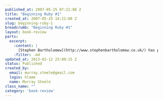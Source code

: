 ```yaml
--- 
published_at: 2007-05-25 07:21:08 Z
title: "Beginning Ruby #1"
created_at: 2007-05-25 14:21:08 Z
slug: beginning-ruby-1
breadcrumb: "Beginning Ruby #1"
layout: book-review
parts:
  excerpt:
    :content: |
      [Stephen Bartholomew](http://www.stephenbartholomew.co.uk/) has posted a review of ['Beginning Ruby' by Peter Cooper](http://www.amazon.co.uk/Beginning-Ruby-Experts-Voice-Source/dp/1590597664), published by [Apress](http://www.apress.com/) on [his blog](http://www.stephenbartholomew.co.uk/2007/5/18/book-beginning-ruby). 
    :filter: .md
updated_at: 2013-02-12 23:09:15 Z
status: Published
created_by: 
  email: murray.steele@gmail.com
  login: hlame
  name: Murray Steele
class_name: ""
category: 'book-review'
---
```



